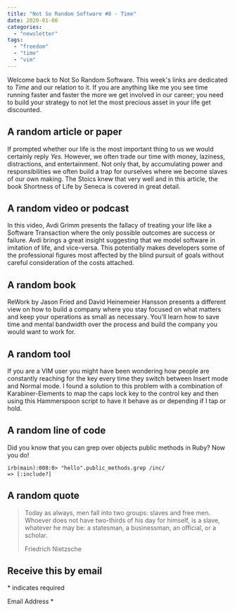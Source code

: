 ```yaml
---
title: "Not So Random Software #8 - Time"
date: 2020-01-06
categories: 
  - "newsletter"
tags: 
  - "freedom"
  - "time"
  - "vim"
---
```


Welcome back to Not So Random Software. This week's links are dedicated to _Time_ and our relation to it. If you are anything like me you see time running faster and faster the more we get involved in our career; you need to build your strategy to not let the most precious asset in your life get discounted.

## A random article or paper

If prompted whether our life is the most important thing to us we would certainly reply _Yes._ However, we often trade our time with money, laziness, distractions, and entertainment. Not only that, by accumulating power and responsibilities we often build a trap for ourselves where we become slaves of our own making. The Stoics knew that very well and in this article, the book Shortness of Life by Seneca is covered in great detail.

## A random video or podcast

In this video, Avdi Grimm presents the fallacy of treating your life like a Software Transaction where the only possible outcomes are success or failure. Avdi brings a great insight suggesting that we model software in imitation of life, and vice-versa. This potentially makes developers some of the professional figures most affected by the blind pursuit of goals without careful consideration of the costs attached.

## A random book

ReWork by Jason Fried and David Heinemeier Hansson presents a different view on how to build a company where you stay focused on what matters and keep your operations as small as necessary. You'll learn how to save time and mental bandwidth over the process and build the company you would want to work for.

## A random tool

If you are a VIM user you might have been wondering how people are constantly reaching for the <ESC> key every time they switch between Insert mode and Normal mode. I found a solution to this problem with a combination of Karabiner-Elements to map the caps lock key to the control key and then using this Hammerspoon script to have it behave as <Ctrl> or <ESC> depending if I tap or hold.

## A random line of code

Did you know that you can grep over objects public methods in Ruby? Now you do!

```
irb(main):008:0> "hello".public_methods.grep /inc/
=> [:include?]
```

## A random quote

> Today as always, men fall into two groups: slaves and free men. Whoever does not have two-thirds of his day for himself, is a slave, whatever he may be: a statesman, a businessman, an official, or a scholar.
> 
> Friedrich Nietzsche

## Receive this by email

\* indicates required

Email Address \*  
  

<script type="text/javascript" src="//s3.amazonaws.com/downloads.mailchimp.com/js/mc-validate.js"></script>

<script type="text/javascript">(function($) {window.fnames = new Array(); window.ftypes = new Array();fnames[0]='EMAIL';ftypes[0]='email';fnames[1]='FNAME';ftypes[1]='text';fnames[2]='LNAME';ftypes[2]='text';fnames[3]='ADDRESS';ftypes[3]='address';fnames[4]='PHONE';ftypes[4]='phone';fnames[5]='BIRTHDAY';ftypes[5]='birthday';}(jQuery));var $mcj = jQuery.noConflict(true);</script>
